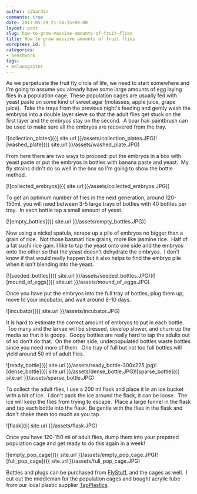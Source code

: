 ```yaml
---
author: aihardin
comments: true
date: 2013-05-29 21:54:15+00:00
layout: post
slug: how-to-grow-massive-amounts-of-fruit-flies
title: How to grow massive amounts of fruit flies
wordpress_id: 5
categories:
- benchwork
tags:
- melanogaster
---
```


As we perpetuate the fruit fly circle of life, we need to start somewhere and I'm going to assume you already have some large amounts of egg laying flies in a population cage. These population cages are usually fed with yeast paste on some kind of sweet agar (molasses, apple juice, grape juice).  Take the trays from the previous night's feeding and gently wash the embryos into a double layer sieve so that the adult flies get stuck on the first layer and the embryos stay on the second.  A boar hair paintbrush can be used to make sure all the embryos are recovered from the tray.

![collection_plates]({{ site.url }}/assets/collection_plates.JPG)![washed_plate]({{ site.url }}/assets/washed_plate.JPG)

From here there are two ways to proceed: put the embryos in a box with yeast paste or put the embryos in bottles with banana paste and yeast.  My fly strains didn't do so well in the box so I'm going to show the bottle method.

[![collected_embryos]({{ site.url }}/assets/collected_embryos.JPG)]

To get an optimum number of flies in the next generation, around 120-150ml, you will need between 3-5 large trays of bottles with 40 bottles per tray.  In each bottle tap a small amount of yeast.

[![empty_bottles]({{ site.url }}/assets/empty_bottles.JPG)]

Now using a nickel spatula, scrape up a pile of embryos no bigger than a grain of rice.  Not those basmati rice grains, more like jasmine rice.  Half of a fat sushi rice gain. I like to tap the yeast onto one side and the embryos onto the other so that the yeast doesn't dehydrate the embryos.  I don't know if that would really happen but it also helps to find the embryo pile when it isn't blending into the yeast.

[![seeded_bottles]({{ site.url }}/assets/seeded_bottles.JPG)](![mound_of_eggs]({{ site.url }}/assets/mound_of_eggs.JPG)

Once you have put the embryos into the full tray of bottles, plug them up, move to your incubator, and wait around 8-10 days.

![incubator]({{ site.url }}/assets/incubator.JPG)

It is hard to estimate the correct amount of embryos to put in each bottle.  Too many and the larvae will be stressed, develop slower, and churn up the media so that it is goopy.  Goopy bottles are really hard to tap the adults out of so don't do that.  On the other side, underpopulated bottles waste bottles since you need more of them.  One tray of full but not too full bottles will yield around 50 ml of adult flies.

![ready_bottle]({{ site.url }}/assets/ready_bottle-300x225.jpg)![dense_bottle]({{ site.url }}/assets/dense_bottle.JPG)![sparse_bottle]({{ site.url }}/assets/sparse_bottle.JPG)

To collect the adult flies, I use a 200 ml flask and place it in an ice bucket with a bit of ice.  I don't pack the ice around the flack, it can be loose.  The ice will keep the flies from trying to escape.  Place a large funnel in the flask and tap each bottle into the flask. Be gentle with the flies in the flask and don't shake them too much as you tap.

![flask]({{ site.url }}/assets/flask.JPG)

Once you have 120-150 ml of adult flies, dump them into your prepared population cage and get ready to do this again in a week!

![empty_pop_cage]({{ site.url }}/assets/empty_pop_cage.JPG)![full_pop_cage]({{ site.url }}/assets/full_pop_cage.JPG)

Bottles and plugs can be purchased from [FlyStuff]( http://www.flystuff.com/bottles.php), and the cages as well.  I cut out the middleman for the population cages and bought acrylic tube from our local plastic supplier [TapPlastics](http://www.tapplastics.com/product/plastics/plastic_rods_tubes_shapes/clear_cast_acrylic_tubing/462).
